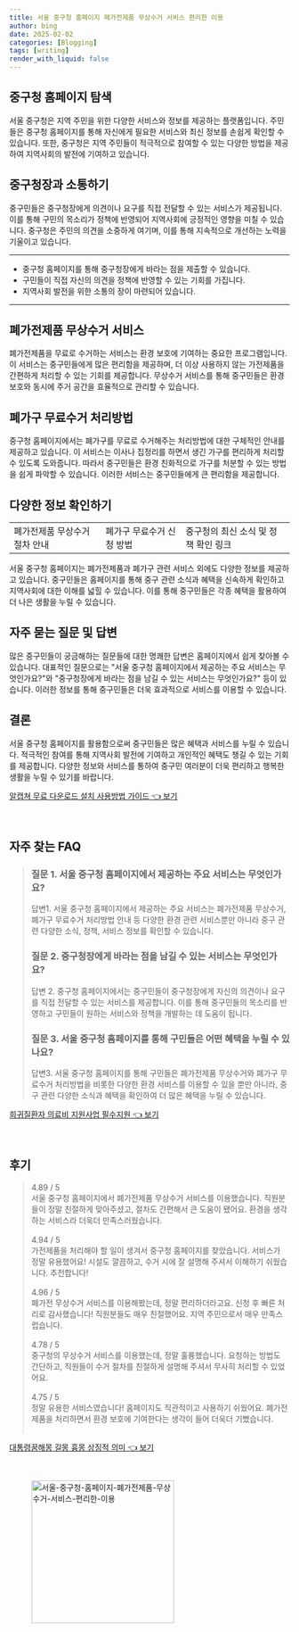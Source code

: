 ```yaml
---
title: 서울 중구청 홈페이지 폐가전제품 무상수거 서비스 편리한 이용
author: bing
date: 2025-02-02
categories: [Blogging]
tags: [writing]
render_with_liquid: false
---
```



<h2 id='중구청 홈페이지 탐색'>중구청 홈페이지 탐색</h2>

<p>서울 중구청은 지역 주민을 위한 다양한 서비스와 정보를 제공하는 플랫폼입니다. 주민들은 중구청 홈페이지를 통해 자신에게 필요한 서비스와 최신 정보를 손쉽게 확인할 수 있습니다. 또한, 중구청은 지역 주민들이 적극적으로 참여할 수 있는 다양한 방법을 제공하여 지역사회의 발전에 기여하고 있습니다.</p>

<h2 id='중구청장과 소통하기'>중구청장과 소통하기</h2>

<p>중구민들은 중구청장에게 의견이나 요구를 직접 전달할 수 있는 서비스가 제공됩니다. 이를 통해 구민의 목소리가 정책에 반영되어 지역사회에 긍정적인 영향을 미칠 수 있습니다. 중구청은 주민의 의견을 소중하게 여기며, 이를 통해 지속적으로 개선하는 노력을 기울이고 있습니다.</p>

<hr />

<ul>
    <li>중구청 홈페이지를 통해 중구청장에게 바라는 점을 제출할 수 있습니다.</li>
    <li>구민들이 직접 자신의 의견을 정책에 반영할 수 있는 기회를 가집니다.</li>
    <li>지역사회 발전을 위한 소통의 장이 마련되어 있습니다.</li>
</ul>

<hr />

<h2 id='폐가전제품 무상수거 서비스'>폐가전제품 무상수거 서비스</h2>

<p>폐가전제품을 무료로 수거하는 서비스는 환경 보호에 기여하는 중요한 프로그램입니다. 이 서비스는 중구민들에게 많은 편리함을 제공하며, 더 이상 사용하지 않는 가전제품을 간편하게 처리할 수 있는 기회를 제공합니다. 무상수거 서비스를 통해 중구민들은 환경 보호와 동시에 주거 공간을 효율적으로 관리할 수 있습니다.</p>

<h2 id='폐가구 무료수거 처리방법'>폐가구 무료수거 처리방법</h2>

<p>중구청 홈페이지에서는 폐가구를 무료로 수거해주는 처리방법에 대한 구체적인 안내를 제공하고 있습니다. 이 서비스는 이사나 집정리를 하면서 생긴 가구를 편리하게 처리할 수 있도록 도와줍니다. 따라서 중구민들은 환경 친화적으로 가구를 처분할 수 있는 방법을 쉽게 파악할 수 있습니다. 이러한 서비스는 중구민들에게 큰 편리함을 제공합니다.</p>

<h2 id='다양한 정보 확인하기'>다양한 정보 확인하기</h2>

<table>
    <tr>
        <td>폐가전제품 무상수거 절차 안내</td>
        <td>폐가구 무료수거 신청 방법</td>
        <td>중구청의 최신 소식 및 정책 확인 링크</td>
    </tr>
</table>

<p>서울 중구청 홈페이지는 폐가전제품과 폐가구 관련 서비스 외에도 다양한 정보를 제공하고 있습니다. 중구민들은 홈페이지를 통해 중구 관련 소식과 혜택을 신속하게 확인하고 지역사회에 대한 이해를 넓힐 수 있습니다. 이를 통해 중구민들은 각종 혜택을 활용하여 더 나은 생활을 누릴 수 있습니다.</p>

<h2 id='자주 묻는 질문 및 답변'>자주 묻는 질문 및 답변</h2>

<p>많은 중구민들이 궁금해하는 질문들에 대한 명쾌한 답변은 홈페이지에서 쉽게 찾아볼 수 있습니다. 대표적인 질문으로는 "서울 중구청 홈페이지에서 제공하는 주요 서비스는 무엇인가요?"와 "중구청장에게 바라는 점을 남길 수 있는 서비스는 무엇인가요?" 등이 있습니다. 이러한 정보를 통해 중구민들은 더욱 효과적으로 서비스를 이용할 수 있습니다.</p>

<h2 id='결론'>결론</h2>

<p>서울 중구청 홈페이지를 활용함으로써 중구민들은 많은 혜택과 서비스를 누릴 수 있습니다. 적극적인 참여를 통해 지역사회 발전에 기여하고 개인적인 혜택도 챙길 수 있는 기회를 제공합니다. 다양한 정보와 서비스를 통하여 중구민 여러분이 더욱 편리하고 행복한 생활을 누릴 수 있기를 바랍니다.</p>


<p><a class="click-button" title="알캡쳐 무료 다운로드 설치 사용방법 가이드" href="https://blackassets.github.io/posts/%EC%95%8C%EC%BA%A1%EC%B3%90-%EB%AC%B4%EB%A3%8C-%EB%8B%A4%EC%9A%B4%EB%A1%9C%EB%93%9C-%EC%84%A4%EC%B9%98-%EC%82%AC%EC%9A%A9%EB%B0%A9%EB%B2%95-%EA%B0%80%EC%9D%B4%EB%93%9C/" rel="dofollow">알캡쳐 무료 다운로드 설치 사용방법 가이드 👈 보기</a></p><br>
<h2 id='자주_찾는_FAQ'>자주 찾는 FAQ</h2>
<div itemscope="" itemtype="https://schema.org/FAQPage"> 
<blockquote> 
<div itemscope="" itemprop="mainEntity" itemtype="https://schema.org/Question"> 
<h3 itemprop="name">질문 1. 서울 중구청 홈페이지에서 제공하는 주요 서비스는 무엇인가요?</h3> 
<div itemscope="" itemprop="acceptedAnswer" itemtype="https://schema.org/Answer"> 
<span itemprop="text"> 
<p>답변1. 서울 중구청 홈페이지에서 제공하는 주요 서비스는 폐가전제품 무상수거, 폐가구 무료수거 처리방법 안내 등 다양한 환경 관련 서비스뿐만 아니라 중구 관련 다양한 소식, 정책, 서비스 정보를 확인할 수 있습니다.</p> 
</span> 
</div> 
</div> 

<div itemscope="" itemprop="mainEntity" itemtype="https://schema.org/Question"> 
<h3 itemprop="name">질문 2. 중구청장에게 바라는 점을 남길 수 있는 서비스는 무엇인가요?</h3> 
<div itemscope="" itemprop="acceptedAnswer" itemtype="https://schema.org/Answer"> 
<span itemprop="text"> 
<p>답변 2. 중구청 홈페이지에서는 중구민들이 중구청장에게 자신의 의견이나 요구를 직접 전달할 수 있는 서비스를 제공합니다. 이를 통해 중구민들의 목소리를 반영하고 구민들이 원하는 서비스와 정책을 개발하는 데 도움이 됩니다.</p> 
</span> 
</div> 
</div> 

<div itemscope="" itemprop="mainEntity" itemtype="https://schema.org/Question"> 
<h3 itemprop="name">질문 3. 서울 중구청 홈페이지를 통해 구민들은 어떤 혜택을 누릴 수 있나요?</h3> 
<div itemscope="" itemprop="acceptedAnswer" itemtype="https://schema.org/Answer"> 
<span itemprop="text"> 
<p>답변3. 서울 중구청 홈페이지를 통해 구민들은 폐가전제품 무상수거와 폐가구 무료수거 처리방법을 비롯한 다양한 환경 서비스를 이용할 수 있을 뿐만 아니라, 중구 관련 다양한 소식과 혜택을 확인하여 더 많은 혜택을 누릴 수 있습니다.</p> 
</span> 
</div> 
</div> 
</blockquote> 
</div>
<p><a class="click-button" title="희귀질환자 의료비 지원사업 필수지원" href="https://blackassets.github.io/posts/%ED%9D%AC%EA%B7%80%EC%A7%88%ED%99%98%EC%9E%90-%EC%9D%98%EB%A3%8C%EB%B9%84-%EC%A7%80%EC%9B%90%EC%82%AC%EC%97%85-%ED%95%84%EC%88%98%EC%A7%80%EC%9B%90/" rel="dofollow">희귀질환자 의료비 지원사업 필수지원 👈 보기</a></p><br>
<h2 id='후기'>후기</h2>
<div itemscope itemtype="https://schema.org/Product">
  <blockquote>
  <div itemprop="review" itemscope itemtype="https://schema.org/Review">
      <div itemprop="reviewRating" itemscope itemtype="https://schema.org/Rating"> <span itemprop="ratingValue">4.89</span> / <span itemprop="bestRating">5</span> </div>
      <span itemprop="reviewBody">서울 중구청 홈페이지에서 폐가전제품 무상수거 서비스를 이용했습니다. 직원분들이 정말 친절하게 맞아주셨고, 절차도 간편해서 큰 도움이 됐어요. 환경을 생각하는 서비스라 더욱더 만족스러웠습니다.</span>
  </div>
  <br>
  <div itemprop="review" itemscope itemtype="https://schema.org/Review">
      <div itemprop="reviewRating" itemscope itemtype="https://schema.org/Rating"> <span itemprop="ratingValue">4.94</span> / <span itemprop="bestRating">5</span> </div>
      <span itemprop="reviewBody">가전제품을 처리해야 할 일이 생겨서 중구청 홈페이지를 찾았습니다. 서비스가 정말 유용했어요! 시설도 깔끔하고, 수거 시에 잘 설명해 주셔서 이해하기 쉬웠습니다. 추천합니다!</span>
  </div>
  <br>
  <div itemprop="review" itemscope itemtype="https://schema.org/Review">
      <div itemprop="reviewRating" itemscope itemtype="https://schema.org/Rating"> <span itemprop="ratingValue">4.96</span> / <span itemprop="bestRating">5</span> </div>
      <span itemprop="reviewBody">폐가전 무상수거 서비스를 이용해봤는데, 정말 편리하더라고요. 신청 후 빠른 처리로 감사했습니다! 직원분들도 매우 친절했어요. 지역 주민으로서 매우 만족스럽습니다.</span>
  </div>
  <br>
  <div itemprop="review" itemscope itemtype="https://schema.org/Review">
      <div itemprop="reviewRating" itemscope itemtype="https://schema.org/Rating"> <span itemprop="ratingValue">4.78</span> / <span itemprop="bestRating">5</span> </div>
      <span itemprop="reviewBody">중구청의 무상수거 서비스를 이용했는데, 정말 훌륭했습니다. 요청하는 방법도 간단하고, 직원들이 수거 절차를 친절하게 설명해 주셔서 무사히 처리할 수 있었어요.</span>
  </div>
  <br>
  <div itemprop="review" itemscope itemtype="https://schema.org/Review">
      <div itemprop="reviewRating" itemscope itemtype="https://schema.org/Rating"> <span itemprop="ratingValue">4.75</span> / <span itemprop="bestRating">5</span> </div>
      <span itemprop="reviewBody">정말 유용한 서비스였습니다! 홈페이지도 직관적이고 사용하기 쉬웠어요. 폐가전제품을 처리하면서 환경 보호에 기여한다는 생각이 들어 더욱더 기뻤습니다.</span>
  </div>
  <br>
  </blockquote>
</div>
<p><a class="click-button" title="대통령꿈해몽 길몽 흉몽 상징적 의미" href="https://blackassets.github.io/posts/%EB%8C%80%ED%86%B5%EB%A0%B9%EA%BF%88%ED%95%B4%EB%AA%BD-%EA%B8%B8%EB%AA%BD-%ED%9D%89%EB%AA%BD-%EC%83%81%EC%A7%95%EC%A0%81-%EC%9D%98%EB%AF%B8/" rel="dofollow">대통령꿈해몽 길몽 흉몽 상징적 의미 👈 보기</a></p><br>
<figure class="image"><img src="https://blackassets.github.io/assets/img/thumbnail/서울-중구청-홈페이지-폐가전제품-무상수거-서비스-편리한-이용.webp" alt="서울-중구청-홈페이지-폐가전제품-무상수거-서비스-편리한-이용" width="256" height="256"></figure>